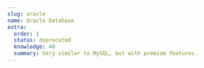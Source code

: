 ```yaml
---
slug: oracle
name: Oracle Database
extra:
  order: 1
  status: deprecated
  knowledge: 40
  summary: Very similar to MySQL, but with premium features.
---
```

